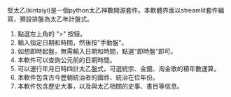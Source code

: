 堅太乙(kintaiyi)是一個python太乙神數開源套件。本軟體界面以streamlit套件編寫，預設排盤為太乙年計盤式。

1. 點選左上角的 ">" 按鈕。
2. 輸入指定日期和時間，然後按"手動盤"。
3. 如想即時起盤，無需輸入日期和時間，點選"即時盤"即可。
4. 本軟件可以查詢公元前的日期時間。
5. 可以運行年月日時四計太乙盤式，可選統宗、金鏡、淘金歌的積年數運算。
6. 本軟件包含古今歷朝統治者的國祚、統治在位年份。
7. 本軟件包含歷史大事，以及與太乙相關的史事、書目等信息。
